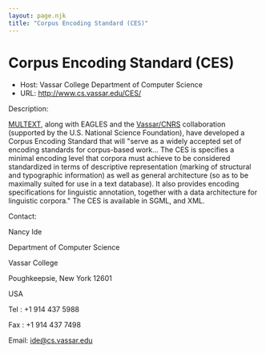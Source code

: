 ```yaml
---
layout: page.njk
title: "Corpus Encoding Standard (CES)"
---
```

# Corpus Encoding Standard (CES)








* Host: Vassar College Department of Computer Science
* URL: <http://www.cs.vassar.edu/CES/>



Description:



[MULTEXT](http://www.lpl.univ-aix.fr/projects/multext/), along with EAGLES and the [Vassar/CNRS](http://www.cs.vassar.edu/~ide/research/) collaboration (supported by the U.S. National Science Foundation), have developed
 a Corpus Encoding Standard that will "serve as a widely accepted set of encoding standards
 for corpus-based work... The CES is specifies a minimal encoding level that corpora
 must achieve to be considered standardized in terms of descriptive representation
 (marking of structural and typographic information) as well as general architecture
 (so as to be maximally suited for use in a text database). It also provides encoding
 specifications for linguistic annotation, together with a data architecture for linguistic
 corpora." The CES is available in SGML, and XML.



Contact:



Nancy Ide 


Department of Computer Science


Vassar College


Poughkeepsie, New York 12601


USA


Tel : +1 914 437 5988 


Fax : +1 914 437 7498


Email: [ide@cs.vassar.edu](mailto:ide@cs.vassar.edu/)





